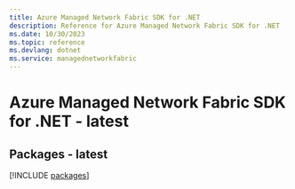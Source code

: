 ```yaml
---
title: Azure Managed Network Fabric SDK for .NET
description: Reference for Azure Managed Network Fabric SDK for .NET
ms.date: 10/30/2023
ms.topic: reference
ms.devlang: dotnet
ms.service: managednetworkfabric
---
```

# Azure Managed Network Fabric SDK for .NET - latest
## Packages - latest
[!INCLUDE [packages](managed-network-fabric-index.md)]
